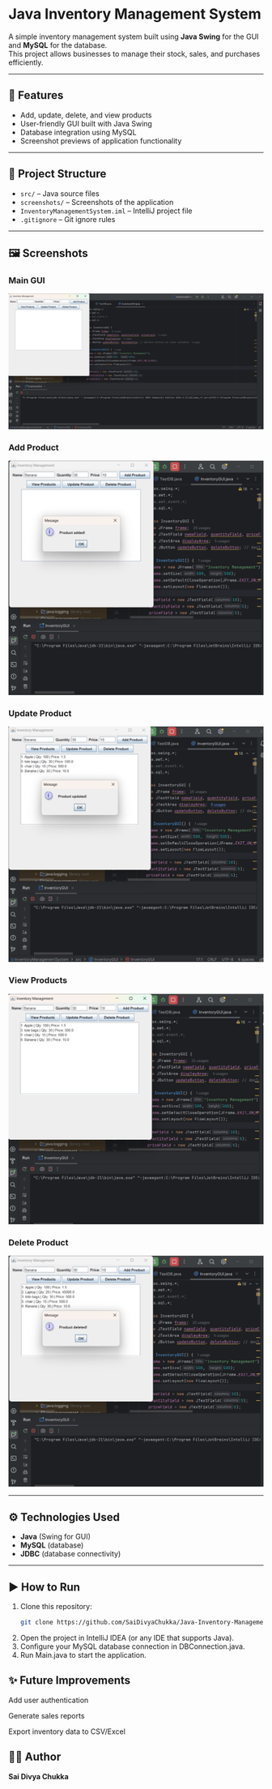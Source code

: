 # Java Inventory Management System

A simple inventory management system built using **Java Swing** for the GUI and **MySQL** for the database.  
This project allows businesses to manage their stock, sales, and purchases efficiently.

---

## 🚀 Features
- Add, update, delete, and view products
- User-friendly GUI built with Java Swing
- Database integration using MySQL
- Screenshot previews of application functionality

---

## 📂 Project Structure
- `src/` – Java source files
- `screenshots/` – Screenshots of the application
- `InventoryManagementSystem.iml` – IntelliJ project file
- `.gitignore` – Git ignore rules

---

## 🖼️ Screenshots

### Main GUI
![Main GUI](screenshots/Inventory_MainGUI.png)

### Add Product
![Add Product](screenshots/Inventory_AddProduct.png)

### Update Product
![Update Product](screenshots/Inventory_UpdateProduct.png)

### View Products
![View Products](screenshots/Inventory_ViewProducts.png)

### Delete Product
![Delete Product](screenshots/Inventory_DeleteProduct.png)

---

## ⚙️ Technologies Used
- **Java** (Swing for GUI)
- **MySQL** (database)
- **JDBC** (database connectivity)

---

## ▶️ How to Run
1. Clone this repository:
   ```bash
   git clone https://github.com/SaiDivyaChukka/Java-Inventory-Management.git
2. Open the project in IntelliJ IDEA (or any IDE that supports Java).
3. Configure your MySQL database connection in DBConnection.java.
4. Run Main.java to start the application.
   
## **✨ Future Improvements**

Add user authentication

Generate sales reports

Export inventory data to CSV/Excel

## **👩‍💻 Author**
**Sai Divya Chukka**
